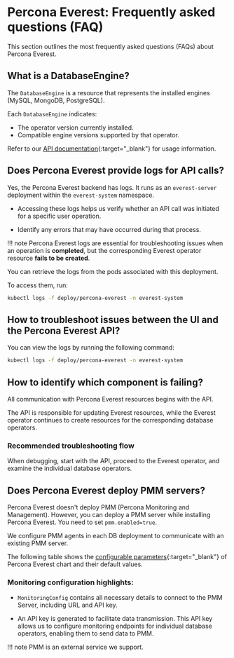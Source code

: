 # Percona Everest: Frequently asked questions (FAQ)

This section outlines the most frequently asked questions (FAQs) about Percona Everest.


## What is a DatabaseEngine?

The `DatabaseEngine` is a resource that represents the installed engines (MySQL, MongoDB, PostgreSQL). 

Each `DatabaseEngine` indicates:

- The operator version currently installed.
- Compatible engine versions supported by that operator. 

Refer to our [API documentation](https://percona-everest.readme.io/reference/getkubernetesclusterresources-1){:target="_blank"} for usage information.

## Does Percona Everest provide logs for API calls?

Yes, the Percona Everest backend has logs. It runs as an `everest-server` deployment within the `everest-system` namespace.

- Accessing these logs helps us verify whether an API call was initiated for a specific user operation.

- Identify any errors that may have occurred during that process.

!!! note
    Percona Everest logs are essential for troubleshooting issues when an operation is **completed**, but the corresponding Everest operator resource **fails to be created**.


You can retrieve the logs from the pods associated with this deployment.

To access them, run:

```sh
kubectl logs -f deploy/percona-everest -n everest-system
```


## How to troubleshoot issues between the UI and the Percona Everest API? 

You can view the logs by running the following command:

```sh
kubectl logs -f deploy/percona-everest -n everest-system
```

## How to identify which component is failing?

All communication with Percona Everest resources begins with the API.

The API is responsible for updating Everest resources, while the Everest operator continues to create resources for the corresponding database operators. 

### Recommended troubleshooting flow

When debugging, start with the API, proceed to the Everest operator, and examine the individual database operators.


## Does Percona Everest deploy PMM servers?

Percona Everest doesn't deploy PMM (Percona Monitoring and Management). However, you can deploy a PMM server while installing Percona Everest. You need to set `pmm.enabled=true`. 

We configure PMM agents in each DB deployment to communicate with an existing PMM server.

The following table shows the [configurable parameters](https://github.com/percona/percona-helm-charts/tree/main/charts/everest#configuration){:target="_blank"} of Percona Everest chart and their default values.

### Monitoring configuration highlights:

- `MonitoringConfig` contains all necessary details to connect to the PMM Server, including URL and API key.

-  An API key is generated to facilitate data transmission. This API key allows us to configure monitoring endpoints for individual database operators, enabling them to send data to PMM.

!!! note
    PMM is an external service we support.